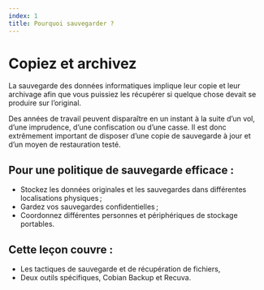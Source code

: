 ```yaml
---
index: 1
title: Pourquoi sauvegarder ?
---
```

# Copiez et archivez

La sauvegarde des données informatiques implique leur copie et leur archivage afin que vous puissiez les récupérer si quelque chose devait se produire sur l’original.

Des années de travail peuvent disparaître en un instant à la suite d’un vol, d’une imprudence, d’une confiscation ou d’une casse. Il est donc extrêmement important de disposer d’une copie de sauvegarde à jour et d’un moyen de restauration testé.

## Pour une politique de sauvegarde efficace :

*   Stockez les données originales et les sauvegardes dans différentes localisations physiques ;
*   Gardez vos sauvegardes confidentielles ;
*   Coordonnez différentes personnes et périphériques de stockage portables.

## Cette leçon couvre :

* Les tactiques de sauvegarde et de récupération de fichiers,
* Deux outils spécifiques, Cobian Backup et Recuva.